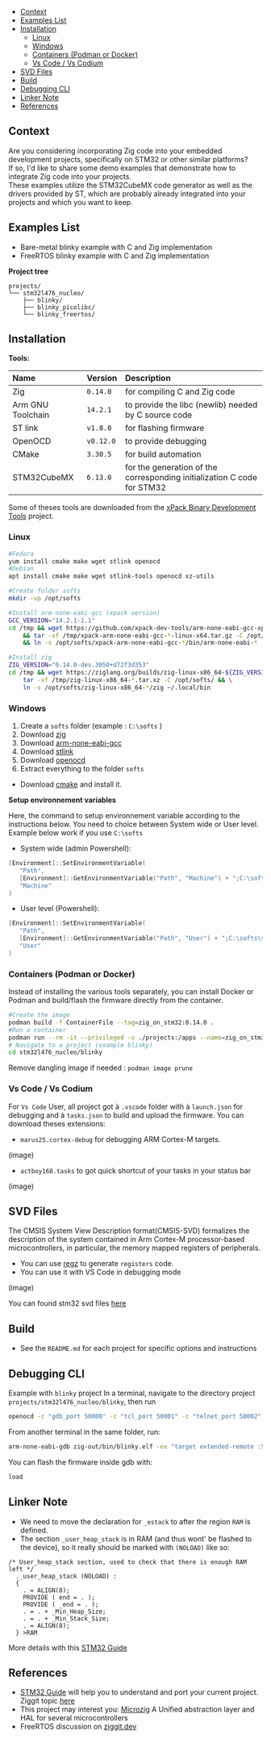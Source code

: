
- [Context](#context)
- [Examples List](#examples-list)
- [Installation](#installation)
  - [Linux](#linux)
  - [Windows](#windows)
  - [Containers (Podman or Docker)](#containers-podman-or-docker)
  - [Vs Code / Vs Codium](#vs-code--vs-codium)
- [SVD Files](#svd-files)
- [Build](#build)
- [Debugging CLI](#debugging-cli)
- [Linker Note](#linker-note)
- [References](#references)


## Context

Are you considering incorporating Zig code into your embedded development projects, specifically on STM32 or other similar platforms?  
If so, I'd like to share some demo examples that demonstrate how to  integrate Zig code into your projects.  
These examples utilize the STM32CubeMX code generator as well as the drivers provided by ST, which are probably already integrated into your projects and which you want to keep.

## Examples List

- Bare-metal blinky example with C and Zig implementation 
- FreeRTOS blinky example with C and Zig implementation 

**Project tree**

```
projects/
└── stm32l476_nucleo/
    ├── blinky/
    ├── blinky_picolibc/
    └── blinky_freertos/
```

## Installation

**Tools:**

| Name              | Version   | Description                                                             |
| :---------------- | --------- | :---------------------------------------------------------------------- |
| Zig               | `0.14.0`  | for compiling C and Zig code                                            |
| Arm GNU Toolchain | `14.2.1`  | to provide the libc (newlib) needed by C source code                    |
| ST link           | `v1.8.0`  | for flashing firmware                                                   |
| OpenOCD           | `v0.12.0` | to provide debugging                                                    |
| CMake             | `3.30.5`  | for build automation                                                    |
| STM32CubeMX       | `6.13.0`  | for the generation of the corresponding initialization C code for STM32 |


Some of theses tools are downloaded from the [xPack Binary Development Tools](https://xpack-dev-tools.github.io/) project.

### Linux

```bash
#Fedora
yum install cmake make wget stlink openocd
#Debian
apt install cmake make wget stlink-tools openocd xz-utils

#Create folder softs
mkdir -vp /opt/softs

#Install arm-none-eabi-gcc (xpack version)
GCC_VERSION="14.2.1-1.1"
cd /tmp && wget https://github.com/xpack-dev-tools/arm-none-eabi-gcc-xpack/releases/download/v${GCC_VERSION}/xpack-arm-none-eabi-gcc-${GCC_VERSION}-linux-x64.tar.gz \
    && tar -xf /tmp/xpack-arm-none-eabi-gcc-*-linux-x64.tar.gz -C /opt/softs/ \
    && ln -s /opt/softs/xpack-arm-none-eabi-gcc-*/bin/arm-none-eabi-*  ~/.local/bin

#Install zig
ZIG_VERSION="0.14.0-dev.3050+d72f3d353"
cd /tmp && wget https://ziglang.org/builds/zig-linux-x86_64-${ZIG_VERSION}.tar.xz && \
    tar -xf /tmp/zig-linux-x86_64-*.tar.xz -C /opt/softs/ && \
    ln -s /opt/softs/zig-linux-x86_64-*/zig ~/.local/bin
```

### Windows

1. Create a `softs` folder (example : `C:\softs` )
2. Download [zig](https://ziglang.org/builds/zig-windows-x86_64-0.14.0-dev.3050+d72f3d353.zip)
3. Download [arm-none-eabi-gcc](https://github.com/xpack-dev-tools/arm-none-eabi-gcc-xpack/releases/tag/v14.2.1-1.1)
4. Download [stlink](https://github.com/stlink-org/stlink/releases/tag/v1.8.0)
5. Download [openocd](https://github.com/xpack-dev-tools/openocd-xpack/releases/tag/v0.12.0-4)
6. Extract everything to the folder `softs`

- Download [cmake](https://cmake.org/download/) and install it.

**Setup environnement variables**

Here, the command to setup environnement variable according to the instructions below.
You need to choice between System wide or User level. Example below work if you use `C:\softs` 

- System wide (admin Powershell):

```powershell
[Environment]::SetEnvironmentVariable(
   "Path",
   [Environment]::GetEnvironmentVariable("Path", "Machine") + ";C:\softs\stlink-1.8.0-win32\bin;C:\softs\zig-windows-x86_64-0.14.0;C:\softs\xpack-arm-none-eabi-gcc-14.2.1-1.1\bin;C:\softs\xpack-openocd-0.12.0-4\bin",
   "Machine"
)
```
- User level (Powershell):

```powershell
[Environment]::SetEnvironmentVariable(
   "Path",
   [Environment]::GetEnvironmentVariable("Path", "User") + ";C:\softs\stlink-1.8.0-win32\bin;C:\softs\zig-windows-x86_64-0.14.0-dev.3050+d72f3d353;C:\softs\xpack-arm-none-eabi-gcc-14.2.1-1.1\bin;C:\softs\xpack-openocd-0.12.0-4\bin",
   "User"
)
```

### Containers (Podman or Docker)

Instead of installing the various tools separately, you can install Docker or Podman and build/flash the firmware directly from the container.

```bash
#Create the image
podman build -f ContainerFile --tag=zig_on_stm32:0.14.0 .
#Run a container
podman run --rm -it --privileged -v ./projects:/apps --name=zig_on_stm32 zig_on_stm32:0.14.0
# Navigate to a project (example blinky)
cd stm32l476_nucleo/blinky
```

Remove dangling image if needed : `podman image prune`

### Vs Code / Vs Codium

For `Vs Code` User, all project got à `.vscode` folder with à `launch.json` for debugging and à `tasks.json` to build and upload the firmware.
You can download theses extensions:

- `marus25.cortex-debug` for debugging ARM Cortex-M targets.

(image)

- `actboy168.tasks` to got quick shortcut of your tasks in your status bar

(image)

## SVD Files

The CMSIS System View Description format(CMSIS-SVD) formalizes the description of the system contained in Arm Cortex-M processor-based microcontrollers, in particular, the memory mapped registers of peripherals.

- You can use [regz](https://github.com/ZigEmbeddedGroup/microzig/tree/main/tools/regz) to generate `registers` code.
- You can use it with VS Code in debugging mode

(image)

You can found stm32 svd files [here](https://github.com/modm-io/cmsis-svd-stm32)

## Build

- See the `README.md` for each project for specific options and instructions

## Debugging CLI

Example with `blinky` project In a terminal, navigate to the directory project `projects/stm32l476_nucleo/blinky`, then run
   
```bash
openocd -c "gdb_port 50000" -c "tcl_port 50001" -c "telnet_port 50002" -s ./ -f interface/stlink.cfg -f target/stm32l4x.cfg
```

From another terminal in the same folder, run:

```bash
arm-none-eabi-gdb zig-out/bin/blinky.elf -ex "target extended-remote :50000"
```

You can flash the firmware inside gdb with:

```bash
load
```

## Linker Note

- We need to move the declaration for `_estack` to after the region `RAM` is defined. 
- The section `_user_heap_stack` is in RAM (and thus wont' be flashed to the device), so it really should be marked with `(NOLOAD)` like so:

```ld
/* User_heap_stack section, used to check that there is enough RAM left */
  ._user_heap_stack (NOLOAD) :
  {
    . = ALIGN(8);
    PROVIDE ( end = . );
    PROVIDE ( _end = . );
    . = . + _Min_Heap_Size;
    . = . + _Min_Stack_Size;
    . = ALIGN(8);
  } >RAM
```

More details with this [STM32 Guide](https://github.com/haydenridd/stm32-zig-porting-guide/tree/main/02_drop_in_compiler#modifying-our-linker-script)

## References

- [STM32 Guide](https://github.com/haydenridd/stm32-zig-porting-guide) will help you to understand and port your current project. Ziggit topic [here](https://ziggit.dev/t/stm32-porting-guide-first-pass/4414)
- This project may interest you: [Microzig](https://github.com/ZigEmbeddedGroup/microzig) A Unified abstraction layer and HAL for several microcontrollers
- FreeRTOS discussion on [ziggit.dev](https://ziggit.dev/t/exploring-zig-on-stm32-with-freertos/4653)